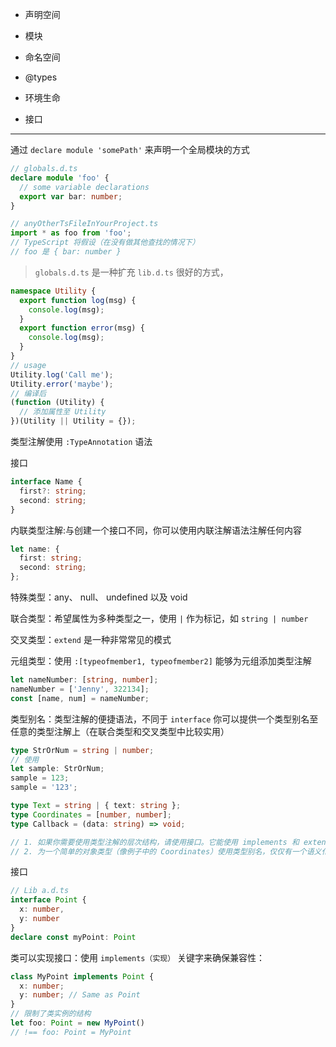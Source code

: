 
- 声明空间
- 模块
- 命名空间

- @types
- 环境生命
- 接口

----

通过 `declare module 'somePath'` 来声明一个全局模块的方式
```typescript
// globals.d.ts
declare module 'foo' {
  // some variable declarations
  export var bar: number;
}

// anyOtherTsFileInYourProject.ts
import * as foo from 'foo';
// TypeScript 将假设（在没有做其他查找的情况下）
// foo 是 { bar: number }
```

> `globals.d.ts` 是一种扩充 `lib.d.ts` 很好的方式，

```typescript
namespace Utility {
  export function log(msg) {
    console.log(msg);
  }
  export function error(msg) {
    console.log(msg);
  }
}
// usage
Utility.log('Call me');
Utility.error('maybe');
// 编译后
(function (Utility) {
  // 添加属性至 Utility
})(Utility || Utility = {});
```

类型注解使用 `:TypeAnnotation` 语法

接口
```typescript
interface Name {
  first?: string;
  second: string;
}
```

内联类型注解:与创建一个接口不同，你可以使用内联注解语法注解任何内容

```typescript
let name: {
  first: string;
  second: string;
};
```

特殊类型：any、 null、 undefined 以及 void

联合类型：希望属性为多种类型之一，使用 `|` 作为标记，如 `string | number`

交叉类型：`extend` 是一种非常常见的模式

元组类型：使用 `:[typeofmember1, typeofmember2]` 能够为元组添加类型注解

```typescript
let nameNumber: [string, number];
nameNumber = ['Jenny', 322134];
const [name, num] = nameNumber;
```

类型别名：类型注解的便捷语法，不同于 `interface` 你可以提供一个类型别名至任意的类型注解上（在联合类型和交叉类型中比较实用）

```typescript
type StrOrNum = string | number;
// 使用
let sample: StrOrNum;
sample = 123;
sample = '123';

type Text = string | { text: string };
type Coordinates = [number, number];
type Callback = (data: string) => void;

// 1. 如果你需要使用类型注解的层次结构，请使用接口。它能使用 implements 和 extends
// 2. 为一个简单的对象类型（像例子中的 Coordinates）使用类型别名，仅仅有一个语义化的作用。与此相似，当你想给一个联合类型和交叉类型使用一个语意化的名称时，一个类型别名将会是一个好的选择。
```

接口

```typescript
// Lib a.d.ts
interface Point {
  x: number,
  y: number
}
declare const myPoint: Point
```

类可以实现接口：使用 `implements（实现）` 关键字来确保兼容性：

```typescript
class MyPoint implements Point {
  x: number;
  y: number; // Same as Point
}
// 限制了类实例的结构
let foo: Point = new MyPoint()
// !== foo: Point = MyPoint
```
















